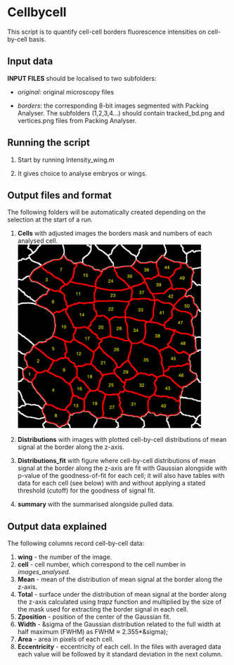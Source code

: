 # Cellbycell

This script is to quantify cell-cell borders fluorescence intensities on cell-by-cell basis.

## Input data

**INPUT FILES** should be localised to two subfolders:
* *original*: original microscopy files

* *borders*: the corresponding 8-bit images segmented with 
Packing Analyser. The subfolders (1,2,3,4...) should contain
tracked_bd.png and vertices.png files from Packing Analyser.

## Running the script
1. Start by running Intensity_wing.m

1. It gives choice to analyse embryos or wings.


## Output files and format

The following folders will be automatically created depending on the selection at the start of a run.
1. **Cells** with adjusted images the borders mask and numbers of each analysed cell.<br>
![Example of analysed image](Imageexample.png)

1. **Distributions** with images with plotted cell-by-cell distributions of mean signal at the border along the z-axis.

1. **Distributions_fit** with figure where cell-by-cell distributions of mean signal at the border along the z-axis are fit with Gaussian alongside with p-value of the goodness-of-fit for each cell; it will also have tables with data for each cell (see below) with and without applying a stated threshold (cutoff) for the goodness of signal fit.

1. **summary** with the summarised alongside pulled data.

## Output data explained

The following columns record cell-by-cell data:
1. **wing** - the number of the image.
1. **cell** - cell number, which correspond to the cell number in *images_analysed*.
1. **Mean** - mean of the distribution of mean signal at the border along the z-axis.
1. **Total** - surface under the distribution of mean signal at the border along the z-axis calculated using *trapz* function and multiplied by the size of the mask used for extracting the border signal in each cell.
1. **Zposition** - position of the center of the Gaussian fit.
1. **Width** - &sigma of the Gaussian distribution related to the full width at half maximum (FWHM) as FWHM ≈ 2.355*&sigma);
1. **Area** - area in pixels of each cell.
1. **Eccentricity** - eccentricity of each cell.
In the files with averaged data each value will be followed by it standard deviation in the next column.

